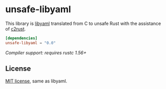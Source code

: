 unsafe-libyaml
==============

This library is [libyaml] translated from C to unsafe Rust with the assistance
of [c2rust].

[libyaml]: https://github.com/yaml/libyaml/tree/2c891fc7a770e8ba2fec34fc6b545c672beb37e6
[c2rust]: https://github.com/immunant/c2rust

```toml
[dependencies]
unsafe-libyaml = "0.0"
```

*Compiler support: requires rustc 1.56+*

## License

<a href="LICENSE-MIT">MIT license</a>, same as libyaml.
